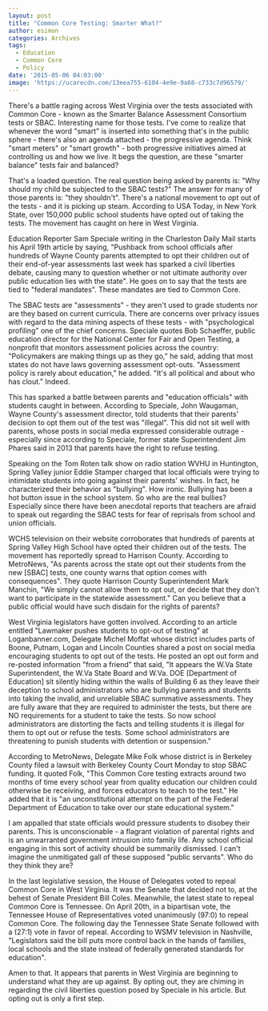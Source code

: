 ```yaml
---
layout: post
title: "Common Core Testing: Smarter What?"
author: esimon
categories: Archives
tags:
  - Education
  - Common Core
  - Policy
date: '2015-05-06 04:03:00'
image: 'https://ucarecdn.com/13eea755-6104-4e9e-9a68-c733c7d96579/'
---
```

There's a battle raging across West Virginia over the tests associated with Common Core - known as the Smarter Balance Assessment Consortium tests or SBAC. Interesting name for those tests. I've come to realize that whenever the word "smart" is inserted into something that's in the public sphere - there's also an agenda attached - the progressive agenda. Think "smart meters" or "smart growth" - both progressive initiatives aimed at controlling us and how we live. It begs the question, are these "smarter balance" tests fair and balanced? 

That's a loaded question. The real question being asked by parents is: "Why should my child be subjected to the SBAC tests?" The answer for many of those parents is: "they shouldn't". There's a national movement to opt out of the tests - and it is picking up steam. According to USA Today, in New York State, over 150,000 public school students have opted out of taking the tests. The movement has caught on here in West Virginia. 

Education Reporter Sam Speciale writing in the Charleston Daily Mail starts his April 19th article by saying, "Pushback from school officials after hundreds of Wayne County parents attempted to opt their children out of their end-of-year assessments last week has sparked a civil liberties debate, causing many to question whether or not ultimate authority over public education lies with the state". He goes on to say that the tests are tied to "federal mandates". These mandates are tied to Common Core. 

The SBAC tests are "assessments" - they aren't used to grade students nor are they based on current curricula. There are concerns over privacy issues with regard to the data mining aspects of these tests - with "psychological profiling" one of the chief concerns. Speciale quotes Bob Schaeffer, public education director for the National Center for Fair and Open Testing, a nonprofit that monitors assessment policies across the country: "Policymakers are making things up as they go," he said, adding that most states do not have laws governing assessment opt-outs. "Assessment policy is rarely about education," he added. "It's all political and about who has clout." Indeed. 

This has sparked a battle between parents and "education officials" with students caught in between. According to Speciale, John Waugaman, Wayne County's assessment director, told students that their parents' decision to opt them out of the test was "illegal". This did not sit well with parents, whose posts in social media expressed considerable outrage - especially since according to Speciale, former state Superintendent Jim Phares said in 2013 that parents have the right to refuse testing. 

Speaking on the Tom Roten talk show on radio station WVHU in Huntington, Spring Valley junior Eddie Stamper charged that local officials were trying to intimidate students into going against their parents' wishes. In fact, he characterized their behavior as "bullying". How ironic. Bullying has been a hot button issue in the school system. So who are the real bullies? Especially since there have been anecdotal reports that teachers are afraid to speak out regarding the SBAC tests for fear of reprisals from school and union officials. 

WCHS television on their website corroborates that hundreds of parents at Spring Valley High School have opted their children out of the tests. The movement has reportedly spread to Harrison County. According to MetroNews, "As parents across the state opt out their students from the new [SBAC] tests, one county warns that option comes with consequences". They quote Harrison County Superintendent Mark Manchin, "We simply cannot allow them to opt out, or decide that they don't want to participate in the statewide assessment." Can you believe that a public official would have such disdain for the rights of parents? 

West Virginia legislators have gotten involved. According to an article entitled "Lawmaker pushes students to opt-out of testing" at Loganbanner.com, Delegate Michel Moffat whose district includes parts of Boone, Putnam, Logan and Lincoln Counties shared a post on social media encouraging students to opt out of the tests. He posted an opt out form and re-posted information "from a friend" that said, "It appears the W.Va State Superintendent, the W.Va State Board and W.Va. DOE [Department of Education] sit silently hiding within the walls of Building 6 as they leave their deception to school administrators who are bullying parents and students into taking the invalid, and unreliable SBAC summative assessments. They are fully aware that they are required to administer the tests, but there are NO requirements for a student to take the tests. So now school administrators are distorting the facts and telling students it is illegal for them to opt out or refuse the tests. Some school administrators are threatening to punish students with detention or suspension."

According to MetroNews, Delegate Mike Folk whose district is in Berkeley County filed a lawsuit with Berkeley County Court Monday to stop SBAC funding. It quoted Folk, "This Common Core testing extracts around two months of time every school year from quality education our children could otherwise be receiving, and forces educators to teach to the test." He added that it is "an unconstitutional attempt on the part of the Federal Department of Education to take over our state educational system."

I am appalled that state officials would pressure students to disobey their parents. This is unconscionable - a flagrant violation of parental rights and is an unwarranted government intrusion into family life. Any school official engaging in this sort of activity should be summarily dismissed. I can't imagine the unmitigated gall of these supposed "public servants". Who do they think they are? 

In the last legislative session, the House of Delegates voted to repeal Common Core in West Virginia. It was the Senate that decided not to, at the behest of Senate President Bill Coles. Meanwhile, the latest state to repeal Common Core is Tennessee. On April 20th, in a bipartisan vote, the Tennessee House of Representatives voted unanimously (97:0) to repeal Common Core. The following day the Tennessee State Senate followed with a (27:1) vote in favor of repeal. According to WSMV television in Nashville, "Legislators said the bill puts more control back in the hands of families, local schools and the state instead of federally generated standards for education".

Amen to that. It appears that parents in West Virginia are beginning to understand what they are up against. By opting out, they are chiming in regarding the civil liberties question posed by Speciale in his article. But opting out is only a first step. 

